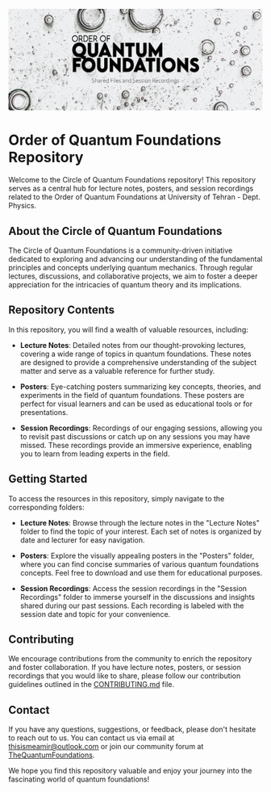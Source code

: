 ![Cover Image](artworks/cover.png)
# Order of Quantum Foundations Repository

Welcome to the Circle of Quantum Foundations repository! This repository serves as a central hub for lecture notes, posters, and session recordings related to the Order of Quantum Foundations at University of Tehran - Dept. Physics.

## About the Circle of Quantum Foundations

The Circle of Quantum Foundations is a community-driven initiative dedicated to exploring and advancing our understanding of the fundamental principles and concepts underlying quantum mechanics. Through regular lectures, discussions, and collaborative projects, we aim to foster a deeper appreciation for the intricacies of quantum theory and its implications.

## Repository Contents

In this repository, you will find a wealth of valuable resources, including:

- **Lecture Notes**: Detailed notes from our thought-provoking lectures, covering a wide range of topics in quantum foundations. These notes are designed to provide a comprehensive understanding of the subject matter and serve as a valuable reference for further study.

- **Posters**: Eye-catching posters summarizing key concepts, theories, and experiments in the field of quantum foundations. These posters are perfect for visual learners and can be used as educational tools or for presentations.

- **Session Recordings**: Recordings of our engaging sessions, allowing you to revisit past discussions or catch up on any sessions you may have missed. These recordings provide an immersive experience, enabling you to learn from leading experts in the field.

## Getting Started

To access the resources in this repository, simply navigate to the corresponding folders:

- **Lecture Notes**: Browse through the lecture notes in the "Lecture Notes" folder to find the topic of your interest. Each set of notes is organized by date and lecturer for easy navigation.

- **Posters**: Explore the visually appealing posters in the "Posters" folder, where you can find concise summaries of various quantum foundations concepts. Feel free to download and use them for educational purposes.

- **Session Recordings**: Access the session recordings in the "Session Recordings" folder to immerse yourself in the discussions and insights shared during our past sessions. Each recording is labeled with the session date and topic for your convenience.

## Contributing

We encourage contributions from the community to enrich the repository and foster collaboration. If you have lecture notes, posters, or session recordings that you would like to share, please follow our contribution guidelines outlined in the [CONTRIBUTING.md](CONTRIBUTING.md) file.

## Contact

If you have any questions, suggestions, or feedback, please don't hesitate to reach out to us. You can contact us via email at [thisismeamir@outlook.com](mailto:thisismeamir@outlook.com) or join our community forum at [TheQuantumFoundations](https://t.me/TheQuantumFoundations).

We hope you find this repository valuable and enjoy your journey into the fascinating world of quantum foundations!

